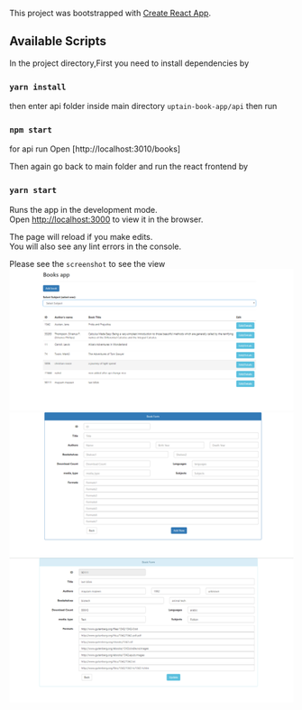 This project was bootstrapped with [Create React App](https://github.com/facebook/create-react-app).

## Available Scripts

In the project directory,First you need to install dependencies by

### `yarn install`

then enter api folder inside main directory `uptain-book-app/api` then run
### `npm start` 
for api run 
Open [http://localhost:3010/books]

Then again go back to main folder and run the react frontend by

### `yarn start`


Runs the app in the development mode.<br />
Open [http://localhost:3000](http://localhost:3000) to view it in the browser.

The page will reload if you make edits.<br />
You will also see any lint errors in the console.

Please see the `screenshot` to see the view
![screenshot](screenshots/MainPage.PNG)
![screenshot](screenshots/newBook.PNG)
![screenshot](screenshots/updateBook.PNG)
